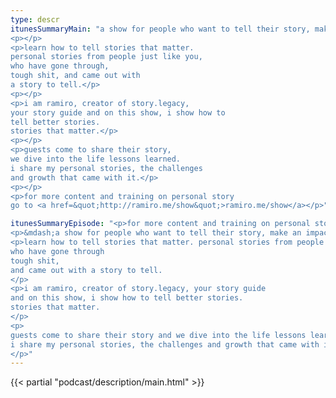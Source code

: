 ```yaml
---
type: descr
itunesSummaryMain: "a show for people who want to tell their story, make an impact and leave a legacy.
<p></p>
<p>learn how to tell stories that matter.
personal stories from people just like you,
who have gone through,
tough shit, and came out with
a story to tell.</p>
<p></p>
<p>i am ramiro, creator of story.legacy,
your story guide and on this show, i show how to
tell better stories.
stories that matter.</p>
<p></p>
<p>guests come to share their story,
we dive into the life lessons learned.
i share my personal stories, the challenges
and growth that came with it.</p>
<p></p>
<p>for more content and training on personal story
go to <a href=&quot;http://ramiro.me/show&quot;>ramiro.me/show</a></p>"

itunesSummaryEpisode: "<p>for more content and training on personal story go to <a href=&quot;http://ramiro.me/show&quot;&gt;ramiro.me/show</a></p>
<p>&mdash;a show for people who want to tell their story, make an impact and leave a legacy.</p>
<p>learn how to tell stories that matter. personal stories from people just like you,
who have gone through
tough shit,
and came out with a story to tell.
</p>
<p>i am ramiro, creator of story.legacy, your story guide
and on this show, i show how to tell better stories.
stories that matter.
</p>
<p>
guests come to share their story and we dive into the life lessons learned from those personal experiences.
i share my personal stories, the challenges and growth that came with it.
</p>"
---
```

{{< partial "podcast/description/main.html" >}}
